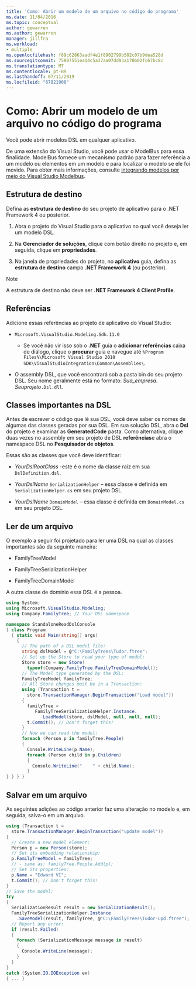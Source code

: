 ```yaml
---
title: 'Como: Abrir um modelo de um arquivo no código do programa'
ms.date: 11/04/2016
ms.topic: conceptual
author: gewarren
ms.author: gewarren
manager: jillfra
ms.workload:
- multiple
ms.openlocfilehash: f89c62863aadf4e1f8902799b502c07b9dea528d
ms.sourcegitcommit: 75807551ea14c5a37aa07dd93a170b02fc67bc8c
ms.translationtype: MT
ms.contentlocale: pt-BR
ms.lasthandoff: 07/11/2019
ms.locfileid: "67821908"
---
```

# <a name="how-to-open-a-model-from-file-in-program-code"></a>Como: Abrir um modelo de um arquivo no código do programa

Você pode abrir modelos DSL em qualquer aplicativo.

De uma extensão do Visual Studio, você pode usar o ModelBus para essa finalidade. ModelBus fornece um mecanismo padrão para fazer referência a um modelo ou elementos em um modelo e para localizar o modelo se ele foi movido. Para obter mais informações, consulte [integrando modelos por meio do Visual Studio Modelbus](../modeling/integrating-models-by-using-visual-studio-modelbus.md).

## <a name="target-framework"></a>Estrutura de destino

Defina as **estrutura de destino** do seu projeto de aplicativo para o .NET Framework 4 ou posterior.

1. Abra o projeto do Visual Studio para o aplicativo no qual você deseja ler um modelo DSL.

2. Na **Gerenciador de soluções**, clique com botão direito no projeto e, em seguida, clique em **propriedades**.

3. Na janela de propriedades do projeto, no **aplicativo** guia, defina as **estrutura de destino** campo **.NET Framework 4** (ou posterior).

> [!NOTE]
> A estrutura de destino não deve ser **.NET Framework 4 Client Profile**.

## <a name="references"></a>Referências

Adicione essas referências ao projeto de aplicativo do Visual Studio:

- `Microsoft.VisualStudio.Modeling.Sdk.11.0`

  - Se você não vir isso sob o **.NET** guia o **adicionar referências** caixa de diálogo, clique o **procurar** guia e navegue até `%Program Files%\Microsoft Visual Studio 2010 SDK\VisualStudioIntegration\Common\Assemblies\`.

- O assembly DSL, que você encontrará sob a pasta bin do seu projeto DSL. Seu nome geralmente está no formato: *Sua_empresa*. *Seuprojeto*`.Dsl.dll`.

## <a name="important-classes-in-the-dsl"></a>Classes importantes na DSL

Antes de escrever o código que lê sua DSL, você deve saber os nomes de algumas das classes geradas por sua DSL. Em sua solução DSL, abra o **Dsl** do projeto e examinar as **GeneratedCode** pasta. Como alternativa, clique duas vezes no assembly em seu projeto de DSL **referências**e abra o namespace DSL no **Pesquisador de objetos**.

Essas são as classes que você deve identificar:

- *YourDslRootClass* -este é o nome da classe raiz em sua `DslDefinition.dsl`.

- *YourDslName* `SerializationHelper` – essa classe é definida em `SerializationHelper.cs` em seu projeto DSL.

- *YourDslName* `DomainModel` – essa classe é definida em `DomainModel.cs` em seu projeto DSL.

## <a name="read-from-a-file"></a>Ler de um arquivo

O exemplo a seguir foi projetado para ler uma DSL na qual as classes importantes são da seguinte maneira:

- FamilyTreeModel

- FamilyTreeSerializationHelper

- FamilyTreeDomainModel

A outra classe de domínio essa DSL é a pessoa.

```csharp
using System;
using Microsoft.VisualStudio.Modeling;
using Company.FamilyTree; // Your DSL namespace

namespace StandaloneReadDslConsole
{ class Program
  { static void Main(string[] args)
    {
      // The path of a DSL model file:
      string dslModel = @"C:\FamilyTrees\Tudor.ftree";
      // Set up the Store to read your type of model:
      Store store = new Store(
        typeof(Company.FamilyTree.FamilyTreeDomainModel));
      // The Model type generated by the DSL:
      FamilyTreeModel familyTree;
      // All Store changes must be in a Transaction:
      using (Transaction t =
        store.TransactionManager.BeginTransaction("Load model"))
      {
        familyTree =
           FamilyTreeSerializationHelper.Instance.
              LoadModel(store, dslModel, null, null, null);
        t.Commit(); // Don't forget this!
      }
      // Now we can read the model:
      foreach (Person p in familyTree.People)
      {
        Console.WriteLine(p.Name);
        foreach (Person child in p.Children)
        {
          Console.WriteLine("    " + child.Name);
        }
} } } }
```

## <a name="save-to-a-file"></a>Salvar em um arquivo

As seguintes adições ao código anterior faz uma alteração no modelo e, em seguida, salva-o em um arquivo.

```csharp
using (Transaction t =
  store.TransactionManager.BeginTransaction("update model"))
{
  // Create a new model element:
  Person p = new Person(store);
  // Set its embedding relationship:
  p.FamilyTreeModel = familyTree;
  // - same as: familyTree.People.Add(p);
  // Set its properties:
  p.Name = "Edward VI";
  t.Commit(); // Don't forget this!
}
// Save the model:
try
{
  SerializationResult result = new SerializationResult();
  FamilyTreeSerializationHelper.Instance
    .SaveModel(result, familyTree, @"C:\FamilyTrees\Tudor-upd.ftree");
  // Report any error:
  if (result.Failed)
  {
    foreach (SerializationMessage message in result)
    {
      Console.WriteLine(message);
    }
  }
}
catch (System.IO.IOException ex)
{ ... }
```
